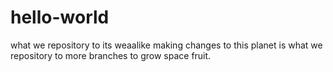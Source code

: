 # hello-world
what we repository to
 its weaalike making changes to this planet is what we repository to
more branches to grow space fruit.

